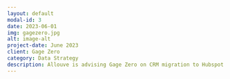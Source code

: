 ```yaml
---
layout: default
modal-id: 3
date: 2023-06-01
img: gagezero.jpg
alt: image-alt
project-date: June 2023
client: Gage Zero
category: Data Strategy
description: Allouve is advising Gage Zero on CRM migration to Hubspot. We are helping them develop ways to continually identify high value clients for them to engage with.
---
```

